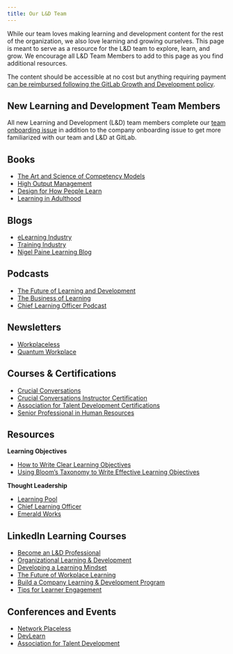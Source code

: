 ```yaml
---
title: Our L&D Team
---
```


While our team loves making learning and development content for the rest of the organization, we also love learning and growing ourselves. This page is meant to serve as a resource for the L&D team to explore, learn, and grow. We encourage all L&D Team Members to add to this page as you find additional resources.

The content should be accessible at no cost but anything requiring payment [can be reimbursed following the GitLab Growth and Development policy](/handbook/total-rewards/benefits/general-and-entity-benefits/growth-and-development).

## New Learning and Development Team Members

All new Learning and Development (L&D) team members complete our [team onboarding issue](https://gitlab.com/gitlab-com/people-group/learning-development/general/-/blob/master/.gitlab/issue_templates/new-learning-and-development-team-member.md) in addition to the company onboarding issue to get more familiarized with our team and L&D at GitLab.

## Books

- [The Art and Science of Competency Models](https://www.amazon.com/Art-Science-Competency-Models-Organizations/dp/0787946028)
- [High Output Management](https://www.amazon.com/High-Output-Management-Andrew-Grove/dp/0679762884/ref=sr_1_3?dchild=1&keywords=high+performance+management&qid=1613747463&s=books&sr=1-3)
- [Design for How People Learn](https://www.amazon.com/Design-People-Learn-Voices-Matter/dp/0134211286/ref=sr_1_7?dchild=1&keywords=Adult+Learning&qid=1613753198&sr=8-7)
- [Learning in Adulthood](https://www.amazon.com/Learning-Adulthood-Comprehensive-Guide-Fourth/dp/1119490480/ref=sr_1_2_sspa?dchild=1&keywords=Adult+Learning&qid=1613753198&sr=8-2-spons&psc=1&spLa=ZW5jcnlwdGVkUXVhbGlmaWVyPUExWjJEUDVTVElFV1lFJmVuY3J5cHRlZElkPUEwODUxOTAzMUFISkxPQUFXNkVZMyZlbmNyeXB0ZWRBZElkPUEwNjEyMzIwU1hTVFdGT0ZLN0hMJndpZGdldE5hbWU9c3BfYXRmJmFjdGlvbj1jbGlja1JlZGlyZWN0JmRvTm90TG9nQ2xpY2s9dHJ1ZQ==)

## Blogs

- [eLearning Industry](https://elearningindustry.com/)
- [Training Industry](https://trainingindustry.com/blog)
- [Nigel Paine Learning Blog](https://www.nigelpaine.com/blog/)

## Podcasts

- [The Future of Learning and Development](https://podcasts.apple.com/us/podcast/the-future-of-learning-and-development-podcast/id1505100929)
- [The Business of Learning](https://podcasts.apple.com/us/podcast/the-business-of-learning/id1372123987?mt=2)
- [Chief Learning Officer Podcast](https://chieflearningofficer.libsyn.com/)

## Newsletters

- [Workplaceless](https://www.workplaceless.com/)
- [Quantum Workplace](https://www.quantumworkplace.com/future-of-work-subscribe)

## Courses & Certifications

- [Crucial Conversations](https://www.vitalsmarts.com/crucial-conversations-training/)
- [Crucial Conversations Instructor Certification](https://www.vitalsmarts.com/crucial-conversations-training/)
- [Association for Talent Development Certifications](https://www.td.org/education-courses/certificate-programs)
- [Senior Professional in Human Resources](https://www.hrci.org/our-programs/our-certifications/sphr)

## Resources

**Learning Objectives**
- [How to Write Clear Learning Objectives](http://www.bu.edu/cme/forms/RSS_forms/tips_for_writing_objectives.pdf)
- [Using Bloom’s Taxonomy to Write Effective Learning Objectives](https://tips.uark.edu/using-blooms-taxonomy/)

**Thought Leadership**
- [Learning Pool](https://learningpool.com/)
- [Chief Learning Officer](https://www.chieflearningofficer.com/)
- [Emerald Works](https://emeraldworks.com/)

## LinkedIn Learning Courses

- [Become an L&D Professional](https://www.linkedin.com/learning/paths/become-an-l-d-professional-4?)
- [Organizational Learning & Development](https://www.linkedin.com/learning/organizational-learning-and-development/make-your-l-d-a-true-business-partner?)
- [Developing a Learning Mindset](https://www.linkedin.com/learning/developing-a-learning-mindset/welcome?)
- [The Future of Workplace Learning](https://www.linkedin.com/learning/the-future-of-workplace-learning/why-workplace-learning-matters?)
- [Build a Company Learning & Development Program](https://www.linkedin.com/learning/paths/build-a-company-learning-and-development-program)
- [Tips for Learner Engagement](https://www.linkedin.com/learning/tips-for-learner-engagement/)

## Conferences and Events

- [Network Placeless](https://www.workplaceless.com/networkplaceless)
- [DevLearn](https://devlearn.com/)
- [Association for Talent Development](https://www.td.org/events)
